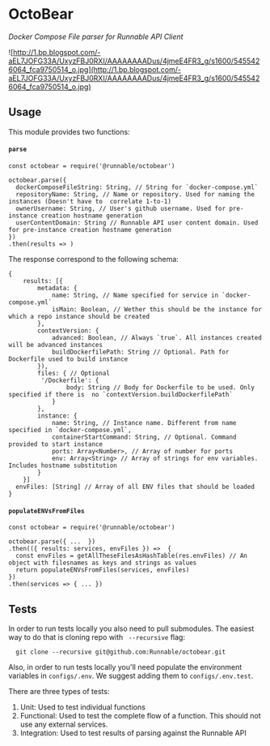 # OctoBear

_Docker Compose File parser for Runnable API Client_

![http://1.bp.blogspot.com/-aEL7JOFG33A/UxyzFBJ0RXI/AAAAAAAADus/4jmeE4FR3_g/s1600/5455426064_fca9750514_o.jpg](http://1.bp.blogspot.com/-aEL7JOFG33A/UxyzFBJ0RXI/AAAAAAAADus/4jmeE4FR3_g/s1600/5455426064_fca9750514_o.jpg)

## Usage

This module provides two functions:

#### `parse`

```
const octobear = require('@runnable/octobear')

octobear.parse({
  dockerComposeFileString: String, // String for `docker-compose.yml`
  repositoryName: String, // Name or repository. Used for naming the instances (Doesn't have to  correlate 1-to-1)
  ownerUsername: String, // User's github username. Used for pre-instance creation hostname generation
  userContentDomain: String // Runnable API user content domain. Used for pre-instance creation hostname generation
})
.then(results => )
```

The response correspond to the following schema:

```
{
	results: [{
		metadata: {
			name: String, // Name specified for service in `docker-compose.yml`
			isMain: Boolean, // Wether this should be the instance for which a repo instance should be created
		},
		contextVersion: {
			advanced: Boolean, // Always `true`. All instances created will be advanced instances
			buildDockerfilePath: String // Optional. Path for Dockerfile used to build instance
		}),
		files: { // Optional
		 '/Dockerfile': {
				body: String // Body for Dockerfile to be used. Only specified if there is  no `contextVersion.buildDockerfilePath`
			}
		},
		instance: {
			name: String, // Instance name. Different from name specified in `docker-compose.yml`,
			containerStartCommand: String, // Optional. Command provided to start instance
			ports: Array<Number>, // Array of number for ports
			env: Array<String> // Array of strings for env variables. Includes hostname substitution
		}
	}]
  envFiles: [String] // Array of all ENV files that should be loaded
}
```

#### `populateENVsFromFiles`

```
const octobear = require('@runnable/octobear')

octobear.parse({ ...  })
.then(({ results: services, envFiles }) =>  {
  const envFiles = getAllTheseFilesAsHashTable(res.envFiles) // An object with filesnames as keys and strings as values
  return populateENVsFromFiles(services, envFiles)
})
.then(services => { ... })
```

## Tests

In order to run tests locally you also need to pull submodules. The easiest way to do that is cloning repo with
` --recursive` flag:

```
  git clone --recursive git@github.com:Runnable/octobear.git
```

Also, in order to run tests locally you'll need populate the environment variables in `configs/.env`. We suggest adding them to `configs/.env.test`.

There are three types of tests:

1. Unit: Used to test individual functions
2. Functional: Used to test the complete flow of a function. This should not use any external services.
3. Integration: Used to test results of parsing against the Runnable API
